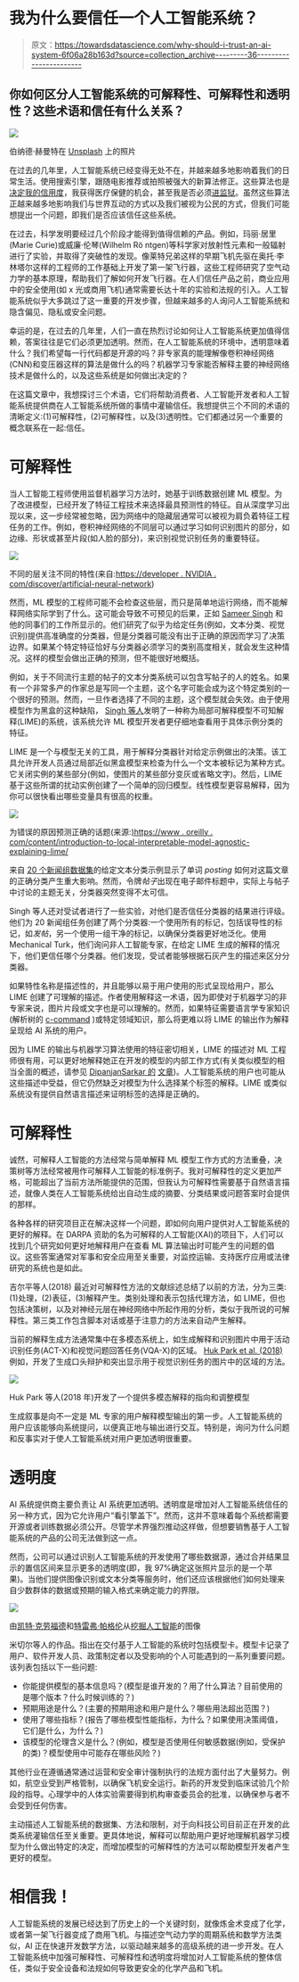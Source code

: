 # 我为什么要信任一个人工智能系统？

> 原文：<https://towardsdatascience.com/why-should-i-trust-an-ai-system-6f06a28b163d?source=collection_archive---------36----------------------->

## 你如何区分人工智能系统的可解释性、可解释性和透明性？这些术语和信任有什么关系？

![](img/153e99d90cd13ffe77e27b7c527651a3.png)

伯纳德·赫曼特在 [Unsplash](https://unsplash.com/s/photos/trust?utm_source=unsplash&utm_medium=referral&utm_content=creditCopyText) 上的照片

在过去的几年里，人工智能系统已经变得无处不在，并越来越多地影响着我们的日常生活。使用搜索引擎，跟随电影推荐或拍照被强大的新算法修正。这些算法也是[决定我的信用度](https://www.wired.com/story/the-apple-card-didnt-see-genderand-thats-the-problem/)，我获得医疗保健的机会，甚至我是否必须[进监狱](https://www.propublica.org/article/machine-bias-risk-assessments-in-criminal-sentencing)。虽然这些算法正越来越多地影响我们与世界互动的方式以及我们被视为公民的方式，但我们可能想提出一个问题，即我们是否应该信任这些系统。

在过去，科学发明要经过几个阶段才能得到值得信赖的产品。例如，玛丽·居里(Marie Curie)或威廉·伦琴(Wilhelm Rö ntgen)等科学家对放射性元素和一般辐射进行了实验，并取得了突破性的发现。像莱特兄弟这样的早期飞机先驱在奥托·李林塔尔这样的工程师的工作基础上开发了第一架飞行器，这些工程师研究了空气动力学的基本原理，帮助我们了解如何开发飞行器。在人们信任产品之前，商业应用中的安全使用(如 x 光或商用飞机)通常需要长达十年的实验和法规的引入。人工智能系统似乎大多跳过了这一重要的开发步骤，但越来越多的人询问人工智能系统和隐含偏见、隐私或安全问题。

幸运的是，在过去的几年里，人们一直在热烈讨论如何让人工智能系统更加值得信赖，答案往往是它们必须更加透明。然而，在人工智能系统的环境中，透明意味着什么？我们希望每一行代码都是开源的吗？非专家真的能理解像卷积神经网络(CNN)和变压器这样的算法是做什么的吗？机器学习专家能否解释主要的神经网络技术是做什么的，以及这些系统是如何做出决定的？

在这篇文章中，我想探讨三个术语，它们将帮助消费者、人工智能开发者和人工智能系统提供商在人工智能系统所做的事情中灌输信任。我想提供三个不同的术语的清晰定义:(1)可解释性，(2)可解释性，以及(3)透明性。它们都通过另一个重要的概念联系在一起:信任。

# 可解释性

当人工智能工程师使用监督机器学习方法时，她基于训练数据创建 ML 模型。为了改进模型，已经开发了特征工程技术来选择最具预测性的特征。自从深度学习出现以来，这一步经常被忽略，因为网络中的隐藏层通常可以被视为肩负着特征工程任务的工作。例如，卷积神经网络的不同层可以通过学习如何识别图片的部分，如边缘、形状或甚至片段(如人脸的部分)，来识别视觉识别任务的重要特征。

![](img/b205801954162b255444c0c3bf298934.png)

不同的层关注不同的特性(来自:[https://developer . NVIDIA . com/discover/artificial-neural-network](https://developer.nvidia.com/discover/artificial-neural-network))

然而，ML 模型的工程师可能不会检查这些层，而只是简单地运行网络，而不能解释网络实际学到了什么。这可能会导致不可预见的后果，正如 [Sameer Singh](http://sameersingh.org/) 和他的同事们的工作所显示的。他们研究了似乎为给定任务(例如，文本分类、视觉识别)提供高准确度的分类器，但是分类器可能没有出于正确的原因而学习了决策边界。如果某个特定特征恰好与分类器必须学习的类别高度相关，就会发生这种情况。这样的模型会做出正确的预测，但不能很好地概括。

例如，关于不同流行主题的帖子的文本分类系统可以包含写帖子的人的姓名。如果有一个非常多产的作家总是写同一个主题，这个名字可能会成为这个特定类别的一个很好的预测。然而，一旦作者选择了不同的主题，这个模型就会失效。由于使用模型作为黑盒的这种缺陷， [Singh 等人](http://sameersingh.org/files/papers/lime-kdd16.pdf)发明了一种称为局部可解释模型不可知解释(LIME)的系统，该系统允许 ML 模型开发者更仔细地查看用于具体示例分类的特征。

LIME 是一个与模型无关的工具，用于解释分类器针对给定示例做出的决策。该工具允许开发人员通过局部近似黑盒模型来检查为什么一个文本被标记为某种方式。它关闭实例的某些部分(例如，使图片的某些部分变灰或省略文字)。然后，LIME 基于这些所谓的扰动实例创建了一个简单的回归模型。线性模型更容易解释，因为你可以很快看出哪些变量具有很高的权重。

![](img/ec1b14d235b5d0b0cc40833283107181.png)

为错误的原因预测正确的话题(来源:[)https://www . oreilly . com/content/introduction-to-local-interpretable-model-agnostic-explaining-lime/](https://www.oreilly.com/content/introduction-to-local-interpretable-model-agnostic-explanations-lime/)

来自 [20 个新闻组数据集](http://qwone.com/~jason/20Newsgroups/)的给定文本分类示例显示了单词 *posting* 如何对这篇文章的正确分类产生重大影响。然而，令牌*帖子*出现在电子邮件标题中，实际上与帖子中讨论的主题无关，分类器突然变得不太可信。

Singh 等人还对受试者进行了一些实验，对他们是否信任分类器的结果进行评级。他们为 20 新闻组任务创建了两个分类器:一个使用所有的标记，包括误导性的标记，如*发帖*，另一个使用一组干净的标记，以确保分类器更好地泛化。使用 Mechanical Turk，他们询问非人工智能专家，在给定 LIME 生成的解释的情况下，他们更信任哪个分类器。他们发现，受试者能够根据石灰产生的描述来区分分类器。

如果特性名称是描述性的，并且能够以易于用户使用的形式呈现给用户，那么 LIME 创建了可理解的描述。作者使用解释这一术语，因为即使对于机器学习的非专家来说，图片片段或文字也是可以理解的。然而，如果特征需要语言学专家知识(解析树的 [c-command](https://en.wikipedia.org/wiki/C-command) )或特定领域知识，那么将更难以将 LIME 的输出作为解释呈现给 AI 系统的用户。

因为 LIME 的输出与机器学习算法使用的特征密切相关，LIME 的描述对 ML 工程师很有用，可以更好地解释她正在开发的模型的内部工作方式(有关类似模型的相当全面的概述，请参见 [DipanjanSarkar 的](https://towardsdatascience.com/@dipanzan.sarkar) [文章](/human-interpretable-machine-learning-part-1-the-need-and-importance-of-model-interpretation-2ed758f5f476))。人工智能系统的用户也可能从这些描述中受益，但它仍然缺乏对模型为什么选择某个标签的解释。LIME 或类似系统没有提供自然语言描述来证明标签的选择是正确的。

# **可解释性**

诚然，可解释人工智能的方法经常与简单解释 ML 模型工作方式的方法重叠，决策树等方法经常被用作可解释人工智能的标准例子。我对可解释性的定义更加严格，可能超出了当前方法所能提供的范围，但我认为可解释性需要基于自然语言描述，就像人类在人工智能系统给出自动生成的摘要、分类结果或问题答案时会提供的那样。

各种各样的研究项目正在解决这样一个问题，即如何向用户提供对人工智能系统的更好的解释。在 DARPA 资助的名为可解释的人工智能(XAI)的项目下，人们可以找到几个研究如何更好地解释用户在查看 ML 算法输出时可能产生的问题的倡议。这些答案通常对军事和安全应用至关重要，对监控运输、支持医疗应用或法律研究的系统也是如此。

吉尔平等人(2018) 最近对可解释性方法的文献综述总结了以前的方法，分为三类:(1)处理，(2)表征，(3)解释产生。类别处理和表示包括代理方法，如 LIME，但也包括决策树，以及对神经元层在神经网络中所起作用的分析，类似于我所说的可解释性。第三类工作包含脚本对话或基于注意力的方法来自动产生解释。

当前的解释生成方法通常集中在多模态系统上，如生成解释和识别图片中用于活动识别任务(ACT-X)和视觉问题回答任务(VQA-X)的区域。 [Huk Park et al. (2018)](http://openaccess.thecvf.com/content_cvpr_2018/html/Park_Multimodal_Explanations_Justifying_CVPR_2018_paper.html) 例如，开发了生成口头辩护和突出显示用于视觉识别任务的图片中的区域的方法。

![](img/6af6bd797b9842ee2a87a37c37dfdc57.png)

Huk Park 等人(2018 年)开发了一个提供多模态解释的指向和调整模型

生成叙事是向不一定是 ML 专家的用户解释模型输出的第一步。人工智能系统的用户应该能够向系统提问，以便真正地与输出进行交互。特别是，询问为什么问题和反事实对于使人工智能系统对用户更加透明很重要。

# 透明度

AI 系统提供商主要负责让 AI 系统更加透明。透明度是增加对人工智能系统信任的另一种方式，因为它允许用户“看引擎盖下”。然而，这并不意味着每个系统都需要开源或者训练数据必须公开。尽管学术界强烈推动这样做，但想要销售基于人工智能系统的产品的公司无法做到这一点。

然而，公司可以通过识别人工智能系统的开发使用了哪些数据源，通过合并结果显示的置信区间来显示更多的透明度(即，我 97%确定这张照片显示的是一个苹果)。当他们提供图像识别或文本分类等服务时，他们还应该根据他们如何处理来自少数群体的数据或预期的输入格式来确定能力的界限。

![](img/2b63f4c73331f39e5ab411f38cf7d91a.png)

由[凯特·克劳福德](https://www.katecrawford.net/)和[特雷弗·帕格伦](http://paglen.com/)从[挖掘人工智能](https://www.excavating.ai/)的图像

米切尔等人的作品。指出在交付基于人工智能的系统时包括模型卡。模型卡记录了用户、软件开发人员、政策制定者以及受影响的个人可能遇到的一系列重要问题。该列表包括以下一些问题:

*   你能提供模型的基本信息吗？(模型是谁开发的？用了什么算法？目前使用的是哪个版本？什么时候训练的？)
*   预期用途是什么？(主要的预期用途和用户是什么？哪些用法超出范围？)
*   使用了哪些指标？(报告了哪些模型性能指标，为什么？如果使用决策阈值，它们是什么，为什么？)
*   该模型的伦理含义是什么？(例如，模型是否使用任何敏感数据(例如，受保护的类)？模型使用中可能存在哪些风险？)

其他行业在遵循通常通过运营和安全审计强制执行的法规方面付出了大量努力。例如，航空业受到严格管制，以确保飞机安全运行。新药的开发受到临床试验几个阶段的指导。心理学中的人体实验需要得到机构审查委员会的批准，以确保参与者不会受到任何伤害。

主动描述人工智能系统的数据集、方法和限制，对于向科技公司目前正在开发的此类系统灌输信任至关重要。更具体地说，解释可以帮助用户更好地理解机器学习模型为什么做出特定的决定，而增加模型的可解释性的方法可以帮助模型开发者产生更好的模型。

# 相信我！

人工智能系统的发展已经达到了历史上的一个关键时刻，就像炼金术变成了化学，或者第一架飞行器变成了商用飞机。与描述空气动力学的周期系统和数学方法类似，AI 正在快速开发数学方法，以驱动越来越多的高级系统的进一步开发。在人工智能系统中加强可解释性、可解释性和透明度将增加对人工智能系统的整体信任，类似于安全设备和法规如何导致更安全的化学产品和飞机。